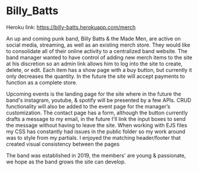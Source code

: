 # Billy_Batts

Heroku link: https://billy-batts.herokuapp.com/merch

An up and coming punk band, Billy Batts & the Made Men, are active on social media, streaming, as well as an existing merch store. They would like to consolidate all of their online activity to a centralized band website. The band manager wanted to have control of adding new merch items to the site at his discretion so an admin link allows him to log into the site to create, delete, or edit. Each item has a show page with a buy button, but currently it only decreases the quantity. In the future the site will accept payments to function as a complete store.

Upcoming events is the landing page for the site where in the future the band's instagram, youtube, & spotify will be presented by a few APIs. CRUD functionality will also be added to the event page for the manager’s customization. The contact page has a form, although the button currently drafts a message to my email, in the future I'll link the input boxes to send the message without having to leave the site. When working with EJS files my CSS has constantly had issues in the public folder so my work around was to style from my partials. I enjoyed the matching header/footer that created visual consistency between the pages

The band was established in 2019, the members' are young & passionate, we hope as the band grows the site can develop.
 
